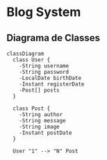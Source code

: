 # Blog System

## Diagrama de Classes

```mermaid
classDiagram
  class User {
    -String username
    -String password
    -LocalDate birthDate
    -Instant registerDate
    -Post[] posts
  }

  class Post {
    -String author
    -String message
    -String image
    -Instant postDate
  }

  User "1" --> "N" Post

```
